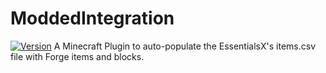 # ModdedIntegration
[![Version](https://img.shields.io/badge/version-1.0-blue)](https://github.com/UknownGino/ModdedIntegration/releases/latest)
A Minecraft Plugin to auto-populate the EssentialsX's items.csv file with Forge items and blocks.
